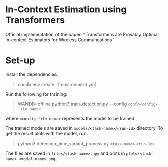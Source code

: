 # In-Context Estimation using Transformers
Official implementation of the paper: "Transformers are Provably Optimal In-context Estimators for Wireless Communcations"

# Set-up
Install the dependencies

> conda env create -f environment.yml

Run the following for training:
> WANDB=offline python3 train_detection.py --config `conf/<config-file-name>`

where `<config-file-name>` represents the model to be trained.

The trained models are saved in `models/<task-name>/<run-id>` directory. To get the result plots with the model, run:
> python3 detection_time_variant_process.py `<task-name>` `<run-id>`

The flies are saved in `files/<task-name>.npy` and plots in `plots/<task-name>_<model-name>.png`.




